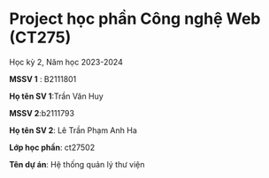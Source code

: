 # Project học phần Công nghệ Web (CT275)

Học kỳ 2, Năm học 2023-2024

**MSSV 1** : B2111801

**Họ tên SV 1**:Trần Văn Huy

**MSSV 2**:b2111793

**Họ tên SV 2**: Lê Trần Phạm Anh Ha

**Lớp học phần**: ct27502

**Tên dự án**: Hệ thống quản lý thư viện

